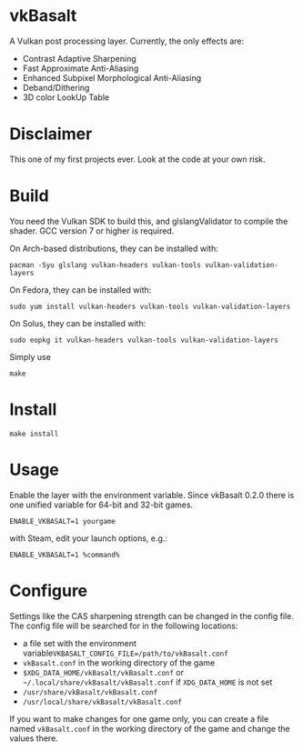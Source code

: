 # vkBasalt
A Vulkan post processing layer. Currently, the only effects are:
- Contrast Adaptive Sharpening 
- Fast Approximate Anti-Aliasing
- Enhanced Subpixel Morphological Anti-Aliasing
- Deband/Dithering
- 3D color LookUp Table

# Disclaimer
This one of my first projects ever. Look at the code at your own risk.

# Build
You need the Vulkan SDK to build this, and glslangValidator to compile the shader. GCC version 7 or higher is required.

On Arch-based distributions, they can be installed with:
```
pacman -Syu glslang vulkan-headers vulkan-tools vulkan-validation-layers
```

On Fedora, they can be installed with:
```
sudo yum install vulkan-headers vulkan-tools vulkan-validation-layers
```

On Solus, they can be installed with:
```
sudo eopkg it vulkan-headers vulkan-tools vulkan-validation-layers
```

Simply use
```
make
```
# Install
```
make install
```

# Usage
Enable the layer with the environment variable. Since vkBasalt 0.2.0 there is one unified variable for 64-bit and 32-bit games.

```
ENABLE_VKBASALT=1 yourgame
```

with Steam, edit your launch options, e.g.:
```
ENABLE_VKBASALT=1 %command% 
```

# Configure

Settings like the CAS sharpening strength can be changed in the config file.
The config file will be searched for in the following locations:
* a file set with the environment variable`VKBASALT_CONFIG_FILE=/path/to/vkBasalt.conf`
* `vkBasalt.conf` in the working directory of the game
* `$XDG_DATA_HOME/vkBasalt/vkBasalt.conf` or `~/.local/share/vkBasalt/vkBasalt.conf` if `XDG_DATA_HOME` is not set
* `/usr/share/vkBasalt/vkBasalt.conf`
* `/usr/local/share/vkBasalt/vkBasalt.conf`

If you want to make changes for one game only, you can create a file named `vkBasalt.conf` in the working directory of the game and change the values there.

